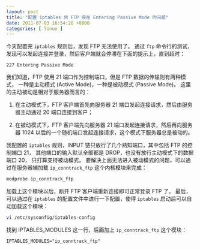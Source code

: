```yaml
--- 
layout: post
title: "配置 iptables 后 FTP 停在 Entering Passive Mode 的问题"
date: 2011-07-03 16:54:20 +0800
categories: [ linux ]
---
```


今天配置完 `iptables` 规则后，发现 FTP 无法使用了。
通过 `ftp` 命令行的测试，发现可以发起连接并登录，然后客户端就会停滞在下面的提示上，直到超时：

<!-- more -->

    227 Entering Passive Mode

我们知道，FTP 使用 21 端口作为控制端口，但是 FTP 数据的传输则有两种模式，
一种是主动模式 (Active Mode)，一种是被动模式 (Passive Mode)。
这里的主动被动是相对于服务器而言的：<br>

1. 在主动模式下，FTP 客户端首先向服务器 21 端口发起连接请求，然后由服务器主动通过 20 端口连接到客户；

2. 在被动模式下，FTP 客户端先向服务器 21 端口发起连接请求，然后再向服务器 1024 以后的一个随机端口发起连接请求，这个模式下服务器总是被动的。

我配置的 `iptables` 规则，INPUT 链只放行了几个熟知端口，其中包括 FTP 的控制端口 21，
其他端口的输入默认全部都是 DROP，也没有放行主动模式下的数据端口 20，
只打算支持被动模式。
要解决上面无法进入被动模式的问题，可以通过在服务器端加载 `ip_conntrack_ftp` 这个内核模块来完成：

``` bash
modprobe ip_conntrack_ftp
```

加载上这个模块以后，断开 FTP 客户端重新连接即可正常登录 FTP 了。
最后，可以通过在 `iptables` 的配置文件中进行一下配置，使得 `iptables` 启动后可以自动加载这个模块：

``` bash
vi /etc/sysconfig/iptables-config
```

找到 IPTABLES\_MODULES 这一行，后面加上 `ip_conntrack_ftp` 这个模块：

    IPTABLES_MODULES="ip_conntrack_ftp"
